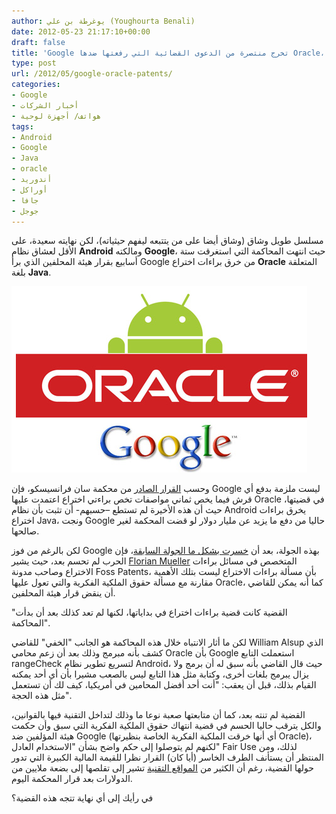 ```yaml
---
author: يوغرطة بن علي (Youghourta Benali)
date: 2012-05-23 21:17:10+00:00
draft: false
title: 'Google تخرج منتصرة من الدعوى القضائية التي رفعتها ضدها Oracle، ولكن...  '
type: post
url: /2012/05/google-oracle-patents/
categories:
- Google
- أخبار الشركات
- هواتف/ أجهزة لوحية
tags:
- Android
- Google
- Java
- oracle
- أندوريد
- أوراكل
- جافا
- جوجل
---
```


مسلسل طويل وشاق (وشاق أيضا على من يتتبعه ليفهم حيثياته)، لكن نهايته سعيدة، على الأقل لعشاق نظام **Android** ومالكته **Google**، حيث انتهت المحاكمة التي استغرقت ستة أسابيع بقرار هيئة المحلفين الذي برأ Google من خرق براءات اختراع **Oracle** المتعلقة بلغة **Java**.




[![](oracle-vs-google.png)
](oracle-vs-google.png)




وحسب [القرار الصادر](http://www.scribd.com/doc/94579677/Oracle-Patents-Verdict-Form) من محكمة سان فرانسيسكو، فإن Google ليست ملزمة بدفع أي قرش فيما يخص ثماني مواصفات تخص براءتي اختراع اعتمدت عليها Oracle في قضيتها، حيث أن هذه الأخيرة لم تستطع –حسبهم- أن تثبت بأن نظام Android يخرق براءات اختراع Java، ونجت Google حاليا من دفع ما يزيد عن مليار دولار لو قضت المحكمة لغير صالحها.




لكن بالرغم من فوز Google بهذه الجولة، بعد أن [خسرت بشكل ما الجولة السابقة](https://www.it-scoop.com/2012/05/android-news/#more-10787)، فإن الحرب لم تحسم بعد، حيث يشير [Florian Mueller](http://www.fosspatents.com/2012/05/jury-doesnt-find-google-to-infringe-two.html) المتخصص في مسائل براءات الاختراع وصاحب مدونة Foss Patents، بأن مسألة براءات الاختراع ليست بتلك الأهمية مقارنة مع مسألة حقوق الملكية الفكرية والتي تعول عليها Oracle، كما أنه يمكن للقاضي أن ينقض قرار هيئة المحلفين.




"القضية كانت قضية براءات اختراع في بداياتها، لكنها لم تعد كذلك بعد أن بدأت المحاكمة".




لكن ما أثار الانتباه خلال هذه المحاكمة هو الجانب "الخفي" للقاضي William Alsup الذي كشف بأنه مبرمج وذلك بعد أن زعم محامي Oracle بأن Google استعملت التابع rangeCheck لتسريع تطوير نظام Android، حيث قال القاضي بأنه سبق له أن برمج ولا يزال يبرمج بلغات أخرى، وكتابة مثل هذا التابع ليس بالصعب مشيرا بأن أي أحد يمكنه القيام بذلك، قبل أن يعقب: "أنت أحد أفضل المحامين في أمريكيا، كيف لك أن تستعمل مثل هذه الحجة".




القضية لم تنته بعد، كما أن متابعتها صعبة نوعا ما وذلك لتداخل التقنية فيها بالقوانين، والكل يترقب حاليا الحسم في قضية انتهاك حقوق الملكية الفكرية التي سبق وأن حكمت هيئة المؤلفين ضد Google (أي أنها خرقت الملكية الفكرية الخاصة بنظيرتها Oracle)، لكنهم لم يتوصلوا إلى حكم واضح بشأن "الاستخدام العادل" Fair Use لذلك، ومن المنتظر أن يستأنف الطرف الخاسر (أيا كان) القرار نظرا للقيمة المالية الكبيرة التي تدور حولها القضية، رغم أن الكثير من [المواقع التقنية](http://money.cnn.com/2012/05/23/technology/google-oracle-patents/) تشير إلى تقلصها إلى بضعة ملايين من الدولارات بعد قرار المحكمة اليوم.




في رأيك إلى أي نهاية تتجه هذه القضية؟

